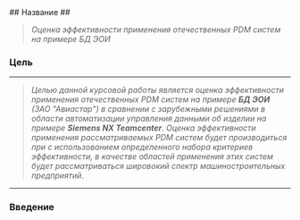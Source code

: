 <link href="http://kevinburke.bitbucket.org/markdowncss/markdown.css" rel="stylesheet"></link>
## Название ##

 > *Оценка эффективности применения отечественных PDM систем на примере БД ЭОИ*

### Цель ###
* * *
 > *Целью данной курсовой работы является оценка эффективности применения отечественных PDM систем на примере **БД ЭОИ** (ЗАО "Авиастар") в сравнении с зарубежными решениями в области автоматизации управления данными об изделии
на примере **Siemens NX Teamcenter**. Оценка эффективности применения рассматриваемых PDM систем будет производиться при с использованием определенного набора критериев эффективности, в качестве областей применения этих систем будет рассматриваться шировокий
спектр машиностроительных предприятий*.
---------------------------------------

### Введение ###
